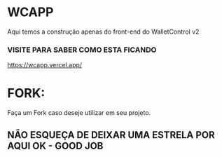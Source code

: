 # WCAPP

Aqui temos a construção apenas do front-end do WalletControl v2

### VISITE PARA SABER COMO ESTA FICANDO

https://wcapp.vercel.app/

# FORK:

Faça um Fork caso deseje utilizar em seu projeto.

## NÃO ESQUEÇA DE DEIXAR UMA ESTRELA POR AQUI OK - GOOD JOB


